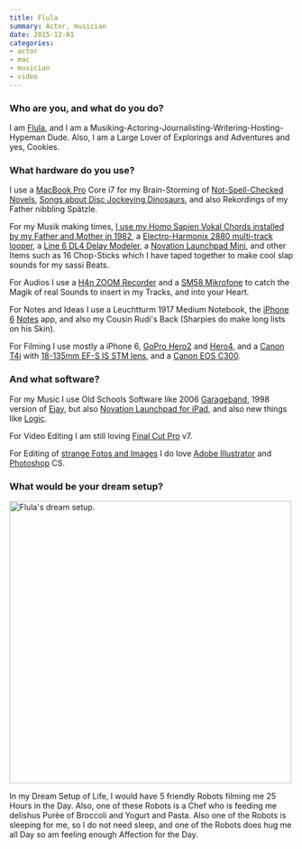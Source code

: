 ```yaml
---
title: Flula
summary: Actor, musician
date: 2015-12-01
categories:
- actor
- mac
- musician
- video
---
```


### Who are you, and what do you do?

I am [Flula](http://www.flulaborg.com/ "Flula's website."), and I am a Musiking-Actoring-Journalisting-Writering-Hosting-Hypeman Dude. Also, I am a Large Lover of Explorings and Adventures and yes, Cookies.

### What hardware do you use?

I use a [MacBook Pro][macbook-pro] Core i7 for my Brain-Storming of [Not-Spell-Checked Novels](https://www.youtube.com/watch?v=5pqwRwLG7J8 "Flula's YouTube video where he finishes a 50,000 word novel."), [Songs about Disc Jockeying Dinosaurs](https://www.youtube.com/watch?v=CyMlfTM9-48 "Flula's YouTube of his Dinosaur DJ song."), and also Rekordings of my Father nibbling Spätzle.

For my Musik making times, [I use my Homo Sapien Vokal Chords installed by my Father and Mother in 1982](https://www.youtube.com/watch?v=G-VM5wqzhWY "Flula's YouTube video of his song with his parents."), a [Electro-Harmonix 2880 multi-track looper][2880], a [Line 6 DL4 Delay Modeler][dl4], a [Novation Launchpad Mini][launchpad-mini], and other Items such as 16 Chop-Sticks which I have taped together to make cool slap sounds for my sassi Beats.  

For Audios I use a [H4n ZOOM Recorder][h4n] and a [SM58 Mikrofone][sm58] to catch the Magik of real Sounds to insert in my Tracks, and into your Heart.

For Notes and Ideas I use a Leuchtturm 1917 Medium Notebook, the [iPhone 6][iphone-6] [Notes][notes-ios] app, and also my Cousin Rudi's Back (Sharpies do make long lists on his Skin).

For Filming I use mostly a iPhone 6, [GoPro Hero2][hd-hero2] and [Hero4][hero4-black], and a [Canon T4i][eos-650d] with [18-135mm EF-S IS STM lens][ef-s-18-135mm-f3.5-5.6-is-stm], and a [Canon EOS C300][eos-c300].

### And what software?

For my Music I use Old Schools Software like 2006 [Garageband][], 1998 version of [Ejay][], but also [Novation Launchpad for iPad][launchpad-ios], and also new things like [Logic][].

For Video Editing I am still loving [Final Cut Pro][final-cut-pro] v7.

For Editing of [strange Fotos and Images](https://www.instagram.com/p/7V_ckdgpYU/ "Flula's Instagram photo of him in labour.") I do love [Adobe Illustrator][illustrator] and [Photoshop][] CS.

### What would be your dream setup?

<img src="/images/interviews/flula/dreams.jpg" width="500" height="500" alt="Flula's dream setup." class="detail">

In my Dream Setup of Life, I would have 5 friendly Robots filming me 25 Hours in the Day. Also, one of these Robots is a Chef who is feeding me delishus Purèe of Broccoli and Yogurt and Pasta. Also one of the Robots is sleeping for me, so I do not need sleep, and one of the Robots does hug me all Day so am feeling enough Affection for the Day.

[2880]: https://www.ehx.com/products/2880/ "A multi-track looper."
[dl4]: https://line6.com/stompbox-modelers/dl4-delay-stompbox-modeling-pedal "An effects pedal."
[ef-s-18-135mm-f3.5-5.6-is-stm]: http://web.archive.org/web/20220707143739/https://www.usa.canon.com/internet/portal/us/home/products/details/lenses/ef/standard-zoom/ef-s-18-135mm-f-3-5-5-6-is-stm/ "A zoom lens."
[ejay]: https://en.wikipedia.org/wiki/EJay "Audio editing software."
[eos-650d]: https://en.wikipedia.org/wiki/Canon_EOS_650D "An 18 megapixel DSLR camera."
[eos-c300]: http://web.archive.org/web/20151012154859/http://www.usa.canon.com:80/cusa/professional/products/professional_cameras/cinema_eos_cameras/eos_c300 "A 35mm digital video camera."
[final-cut-pro]: https://en.wikipedia.org/wiki/Final_Cut_Pro "A nonlinear video editor."
[garageband]: https://www.apple.com/mac/garageband/ "An audio recording and editing tool for the Mac."
[h4n]: http://web.archive.org/web/20150212190215/http://www.zoom.co.jp/english/products/h4n/ "A digital audio recorder."
[hd-hero2]: https://gopro.com/ja/jp/support/hd-hero2-support "An HD video camera."
[hero4-black]: http://web.archive.org/web/20230130020829/http://www.amazon.com/GoPro-HERO4-BLACK-Action-Camera/dp/B00NIYNUF2/ "A 4K video camera."
[illustrator]: https://www.adobe.com/products/illustrator.html "A vector graphics editor."
[iphone-6]: https://en.wikipedia.org/wiki/IPhone_6 "A smartphone."
[launchpad-ios]: https://global.novationmusic.com/launch/launchpad-app "A remixing and recording app."
[launchpad-mini]: https://us.novationmusic.com/launchpad-mini "A mini controller for Ableton Live."
[logic]: https://www.saleae.com/ "A hardware debugger."
[macbook-pro]: https://www.apple.com/macbook-pro/ "A laptop."
[notes-ios]: https://en.wikipedia.org/wiki/Notes_(application) "A built-in note-taking app."
[photoshop]: https://www.adobe.com/products/photoshop.html "A bitmap image editor."
[sm58]: https://www.shure.com:443/americas/products/microphones/sm/sm58-vocal-microphone "A vocal microphone."

